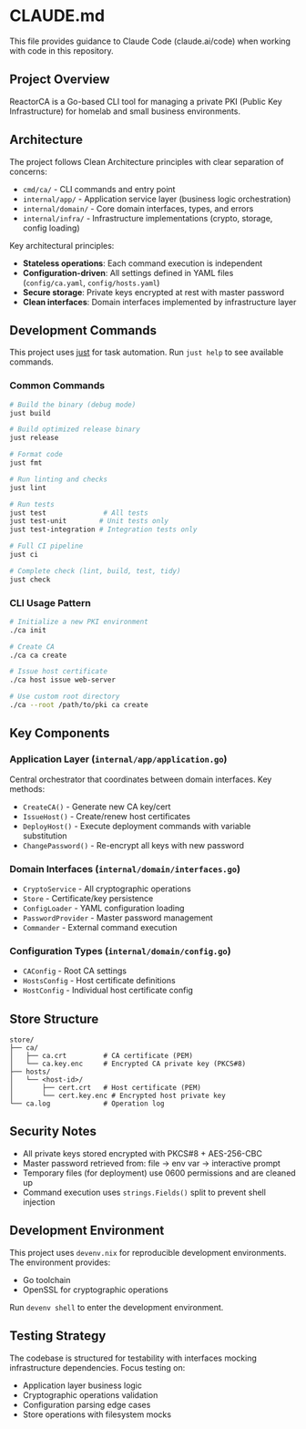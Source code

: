 # CLAUDE.md

This file provides guidance to Claude Code (claude.ai/code) when working with code in this repository.

## Project Overview

ReactorCA is a Go-based CLI tool for managing a private PKI (Public Key Infrastructure) for homelab and small business environments.

## Architecture

The project follows Clean Architecture principles with clear separation of concerns:

- `cmd/ca/` - CLI commands and entry point
- `internal/app/` - Application service layer (business logic orchestration)
- `internal/domain/` - Core domain interfaces, types, and errors
- `internal/infra/` - Infrastructure implementations (crypto, storage, config loading)

Key architectural principles:
- **Stateless operations**: Each command execution is independent
- **Configuration-driven**: All settings defined in YAML files (`config/ca.yaml`, `config/hosts.yaml`)
- **Secure storage**: Private keys encrypted at rest with master password
- **Clean interfaces**: Domain interfaces implemented by infrastructure layer

## Development Commands

This project uses [just](https://github.com/casey/just) for task automation. Run `just help` to see available commands.

### Common Commands
```bash
# Build the binary (debug mode)
just build

# Build optimized release binary
just release

# Format code
just fmt

# Run linting and checks
just lint

# Run tests
just test              # All tests
just test-unit        # Unit tests only
just test-integration # Integration tests only

# Full CI pipeline
just ci

# Complete check (lint, build, test, tidy)
just check
```

### CLI Usage Pattern
```bash
# Initialize a new PKI environment
./ca init

# Create CA
./ca ca create

# Issue host certificate
./ca host issue web-server

# Use custom root directory
./ca --root /path/to/pki ca create
```

## Key Components

### Application Layer (`internal/app/application.go`)
Central orchestrator that coordinates between domain interfaces. Key methods:
- `CreateCA()` - Generate new CA key/cert
- `IssueHost()` - Create/renew host certificates
- `DeployHost()` - Execute deployment commands with variable substitution
- `ChangePassword()` - Re-encrypt all keys with new password

### Domain Interfaces (`internal/domain/interfaces.go`)
- `CryptoService` - All cryptographic operations
- `Store` - Certificate/key persistence 
- `ConfigLoader` - YAML configuration loading
- `PasswordProvider` - Master password management
- `Commander` - External command execution

### Configuration Types (`internal/domain/config.go`)
- `CAConfig` - Root CA settings
- `HostsConfig` - Host certificate definitions
- `HostConfig` - Individual host certificate config

## Store Structure
```
store/
├── ca/
│   ├── ca.crt         # CA certificate (PEM)
│   └── ca.key.enc     # Encrypted CA private key (PKCS#8)
├── hosts/
│   └── <host-id>/
│       ├── cert.crt   # Host certificate (PEM) 
│       └── cert.key.enc # Encrypted host private key
└── ca.log             # Operation log
```

## Security Notes

- All private keys stored encrypted with PKCS#8 + AES-256-CBC
- Master password retrieved from: file → env var → interactive prompt
- Temporary files (for deployment) use 0600 permissions and are cleaned up
- Command execution uses `strings.Fields()` split to prevent shell injection

## Development Environment

This project uses `devenv.nix` for reproducible development environments. The environment provides:
- Go toolchain
- OpenSSL for cryptographic operations

Run `devenv shell` to enter the development environment.

## Testing Strategy

The codebase is structured for testability with interfaces mocking infrastructure dependencies. Focus testing on:
- Application layer business logic
- Cryptographic operations validation
- Configuration parsing edge cases
- Store operations with filesystem mocks

